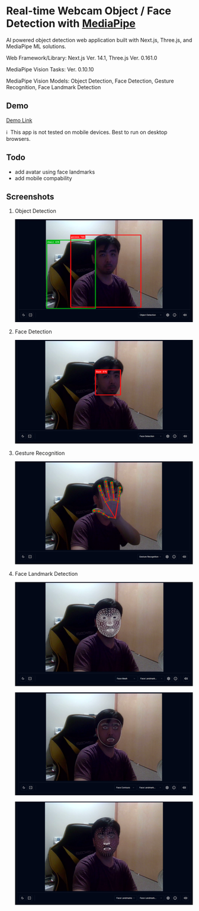 # Real-time Webcam Object / Face Detection with [MediaPipe](https://github.com/google/mediapipe)

AI powered object detection web application built with Next.js, Three.js, and MediaPipe ML solutions.

Web Framework/Library: Next.js Ver. 14.1, Three.js Ver. 0.161.0

MediaPipe Vision Tasks: Ver. 0.10.10

MediaPipe Vision Models: Object Detection, Face Detection, Gesture Recognition, Face Landmark Detection


## Demo
[Demo Link](https://yiyd1004.github.io/nextjs_face_object_detection/)

:information_source:&nbsp;&nbsp;This app is not tested on mobile devices. Best to run on desktop browsers.


## Todo
* add avatar using face landmarks
* add mobile compability
  
## Screenshots

1. Object Detection

    <img src="/screenshots/object-detection.png"  width="480" />
    
2. Face Detection
   
   <img src="/screenshots/face-detection.png"  width="480" />

3. Gesture Recognition

   <img src="/screenshots/gesture-recognition.png"  width="480" />

4. Face Landmark Detection

   <img src="/screenshots/face-mesh.png"  width="480" /><br/>

   <img src="/screenshots/face-contours.png"  width="480" /></br>

   <img src="/screenshots/face-landmarks.png"  width="480" />
